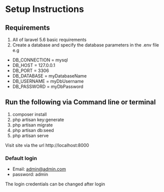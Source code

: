 # Setup Instructions

## Requirements
1. All of laravel 5.6 basic requirements
2. Create a database and specify the database parameters in the .env file
e.g
* DB_CONNECTION = mysql
* DB_HOST = 127.0.0.1
* DB_PORT = 3306
* DB_DATABASE = myDatabaseName
* DB_USERNAME = myDbUsername
* DB_PASSWORD = myDbPassword


## Run the following via Command line or terminal
1. composer install
2. php artisan key:generate
3. php artisan migrate
4. php artisan db:seed
5. php artisan serve

Visit site via the url http://localhost:8000

### Default login
* Email: admin@admin.com
* password: admin

The login credentials can be changed after login 
